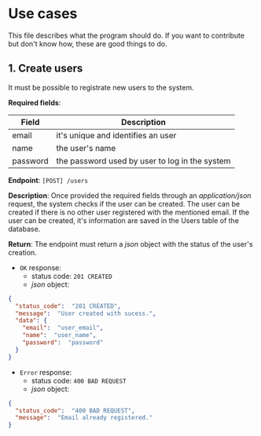 # Use cases
  
This file describes what the program should do. If you want to 
contribute but don't know how, these are good things to do.

## 1. Create users

It must be possible to registrate new users to the system.

__Required fields__:

| Field | Description |
| ----- | ------ |
| email |  it's unique and identifies an user |
| name | the user's name |
| password | the password used by user to log in the system

__Endpoint__: `[POST] /users`

 __Description__: Once provided the required fields through an 
 _application/json_ request, the system checks if the user can 
 be created. The user can be created if there is no other user 
 registered with the mentioned email. If the user can be created, 
 it's information are saved in the Users table of the database.

__Return__: The endpoint must return a _json_ object with the 
status of the user's creation. 

* `OK` response:  
    * status code: `201 CREATED`  
    * _json_ object:

```json
{
  "status_code":  "201 CREATED",
  "message":  "User created with sucess.",
  "data": {
    "email":  "user_email",
    "name":  "user_name",
    "password":  "password"
  }
}
```

* `Error` response:  
    * status code: `400 BAD REQUEST`  
    * _json_ object:

```json
{
  "status_code":  "400 BAD REQUEST",
  "message":  "Email already registered."
}
```


